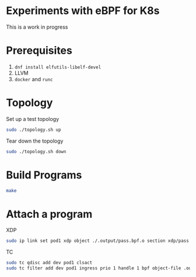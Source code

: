 Experiments with eBPF for K8s
=============================

This is a work in progress

# Prerequisites

1. `dnf install elfutils-libelf-devel`
2. LLVM
3. `docker` and `runc`

# Topology

Set up a test topology

```sh
sudo ./topology.sh up
```

Tear down the topology
```sh
sudo ./topology.sh down
```

# Build Programs

```sh
make
```

# Attach a program

XDP

```sh
sudo ip link set pod1 xdp object ./.output/pass.bpf.o section xdp/pass
```

TC

```sh
sudo tc qdisc add dev pod1 clsact
sudo tc filter add dev pod1 ingress prio 1 handle 1 bpf object-file .output/filter.bpf.o direct-action 
```
